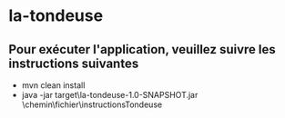 # la-tondeuse

## Pour exécuter l'application, veuillez suivre les instructions suivantes

- mvn clean install
- java -jar target\la-tondeuse-1.0-SNAPSHOT.jar \chemin\fichier\instructionsTondeuse
